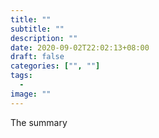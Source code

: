 ```yaml
---
title: ""
subtitle: ""
description: ""
date: 2020-09-02T22:02:13+08:00
draft: false
categories: ["", ""]
tags:
  -
image: ""
---
```


The summary

<!--more-->

